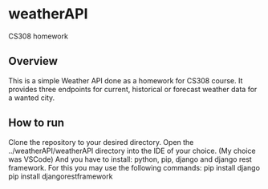 # weatherAPI
CS308 homework

## Overview

This is a simple Weather API done as a homework for CS308 course. It provides three endpoints for current, historical or forecast weather data for a wanted city.

## How to run 

Clone the repository to your desired directory. 
Open the ../weatherAPI/weatherAPI directory into the IDE of your choice. (My choice was VSCode)
And you have to install: python, pip, django and django rest framework. 
For this you may use the following commands:
    pip install django
    pip install djangorestframework
